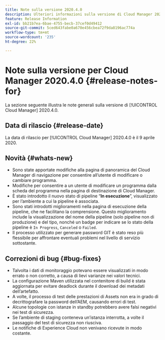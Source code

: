 ```yaml
---
title: Note sulla versione 2020.4.0
description: Ulteriori informazioni sulla versione di Cloud Manager 2020.4.0
feature: Release Information
exl-id: bb21b7ea-6bae-4755-becb-37cef0d49412
source-git-commit: 5ced643fabe0a670e456cbea72f9da8196ac774a
workflow-type: tm+mt
source-wordcount: '235'
ht-degree: 22%

---
```


# Note sulla versione per Cloud Manager 2020.4.0 {#release-notes-for}

La sezione seguente illustra le note generali sulla versione di [!UICONTROL Cloud Manager] 2020.4.0.

## Data di rilascio {#release-date}

La data di rilascio per [!UICONTROL Cloud Manager] 2020.4.0 è il 9 aprile 2020.

## Novità {#whats-new}

* Sono state apportate modifiche alla pagina di panoramica del Cloud Manager di navigazione per consentire all’utente di modificare o cambiare programma.
* Modifiche per consentire a un utente di modificare un programma dalla scheda del programma nella pagina di destinazione di Cloud Manager.
* È stato introdotto il nuovo stato di pipeline “**In esecuzione**”, visualizzato per l’ambiente a cui la pipeline è associata.
* Sono stati introdotti miglioramenti nella pagina di esecuzione della pipeline, che ne facilitano la comprensione. Questo miglioramento include la visualizzazione del nome della pipeline (solo pipeline non di produzione) e del tipo, nonché un badge per indicare se lo stato della pipeline è `In Progress`, `Canceled` o `Failed`.
* Il processo utilizzato per generare password GIT è stato reso più flessibile per affrontare eventuali problemi nel livello di servizio sottostante.

## Correzioni di bug {#bug-fixes}

* Talvolta i dati di monitoraggio potevano essere visualizzati in modo errato o non corretto, a causa di lievi varianze nei valori tecnici.
* La configurazione Maven utilizzata nel contenitore di build è stata aggiornata per evitare deadlock durante il download dei metadati dell’artefatto.
* A volte, il processo di test delle prestazioni di Assets non era in grado di decrittografare la password dell’AEM, causando errori di test.
* Alcune topologie con istanze in standby potrebbero avere falsi negativi nei test di sicurezza.
* Se l’ambiente di staging conteneva un’istanza interrotta, a volte il passaggio del test di sicurezza non riusciva.
* Le notifiche di Experience Cloud non venivano ricevute in modo costante.
